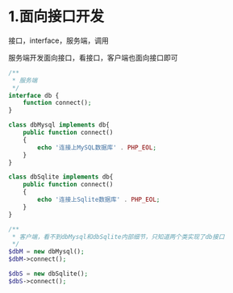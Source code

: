 # 1.面向接口开发
<p>接口，interface，服务端，调用<p>
<p>服务端开发面向接口，看接口，客户端也面向接口即可<p>

```php
/**
 * 服务端
 */
interface db {
    function connect();
}

class dbMysql implements db{
    public function connect()
    {
        echo '连接上MySQL数据库' . PHP_EOL;
    }
}

class dbSqlite implements db{
    public function connect()
    {
        echo '连接上Sqlite数据库' . PHP_EOL;
    }
}

/**
 * 客户端，看不到dbMysql和dbSqlite内部细节，只知道两个类实现了db接口
 */
$dbM = new dbMysql();
$dbM->connect();

$dbS = new dbSqlite();
$dbS->connect();
```
